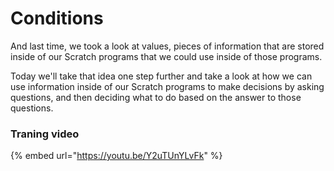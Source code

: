 # Conditions

And last time, we took a look at values, pieces of information that are stored inside of our Scratch programs that we could use inside of those programs.

Today we'll take that idea one step further and take a look at how we can use information inside of our Scratch programs to make decisions by asking questions, and then deciding what to do based on the answer to those questions.

### Traning video

{% embed url="https://youtu.be/Y2uTUnYLvFk" %}

